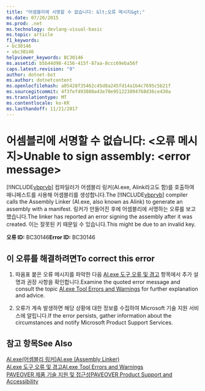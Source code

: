 ```yaml
---
title: "어셈블리에 서명할 수 없습니다: &lt;오류 메시지&gt;"
ms.date: 07/20/2015
ms.prod: .net
ms.technology: devlang-visual-basic
ms.topic: article
f1_keywords:
- bc30146
- vbc30146
helpviewer_keywords: BC30146
ms.assetid: b5b44d98-4156-415f-87aa-8ccc69eba56f
caps.latest.revision: "9"
author: dotnet-bot
ms.author: dotnetcontent
ms.openlocfilehash: a05428f35462c45d8a245fd14a1b4c7695c5b21f
ms.sourcegitcommit: 4f3fef493080a43e70e951223894768d36ce430a
ms.translationtype: MT
ms.contentlocale: ko-KR
ms.lasthandoff: 11/21/2017
---
```

# <a name="unable-to-sign-assembly-lterror-messagegt"></a><span data-ttu-id="95647-102">어셈블리에 서명할 수 없습니다: &lt;오류 메시지&gt;</span><span class="sxs-lookup"><span data-stu-id="95647-102">Unable to sign assembly: &lt;error message&gt;</span></span>
<span data-ttu-id="95647-103">[!INCLUDE[vbprvb](~/includes/vbprvb-md.md)] 컴파일러가 어셈블리 링커(Al.exe, Alink라고도 함)를 호출하여 매니페스트를 사용해 어셈블리를 생성합니다.</span><span class="sxs-lookup"><span data-stu-id="95647-103">The [!INCLUDE[vbprvb](~/includes/vbprvb-md.md)] compiler calls the Assembly Linker (Al.exe, also known as Alink) to generate an assembly with a manifest.</span></span> <span data-ttu-id="95647-104">링커가 만들어진 후에 어셈블리에 서명하는 오류를 보고했습니다.</span><span class="sxs-lookup"><span data-stu-id="95647-104">The linker has reported an error signing the assembly after it was created.</span></span> <span data-ttu-id="95647-105">이는 잘못된 키 때문일 수 있습니다.</span><span class="sxs-lookup"><span data-stu-id="95647-105">This might be due to an invalid key.</span></span>  
  
 <span data-ttu-id="95647-106">**오류 ID:** BC30146</span><span class="sxs-lookup"><span data-stu-id="95647-106">**Error ID:** BC30146</span></span>  
  
## <a name="to-correct-this-error"></a><span data-ttu-id="95647-107">이 오류를 해결하려면</span><span class="sxs-lookup"><span data-stu-id="95647-107">To correct this error</span></span>  
  
1.  <span data-ttu-id="95647-108">따옴표 붙은 오류 메시지를 파악한 다음 [Al.exe 도구 오류 및 경고](http://msdn.microsoft.com/en-us/7f125d49-0a03-47a6-9ba9-d61a679a7d4b) 항목에서 추가 설명과 권장 사항을 확인합니다.</span><span class="sxs-lookup"><span data-stu-id="95647-108">Examine the quoted error message and consult the topic [Al.exe Tool Errors and Warnings](http://msdn.microsoft.com/en-us/7f125d49-0a03-47a6-9ba9-d61a679a7d4b) for further explanation and advice.</span></span>  
  
2.  <span data-ttu-id="95647-109">오류가 계속 발생하면 해당 상황에 대한 정보를 수집하여 Microsoft 기술 지원 서비스에 알립니다.</span><span class="sxs-lookup"><span data-stu-id="95647-109">If the error persists, gather information about the circumstances and notify Microsoft Product Support Services.</span></span>  
  
## <a name="see-also"></a><span data-ttu-id="95647-110">참고 항목</span><span class="sxs-lookup"><span data-stu-id="95647-110">See Also</span></span>  
 [<span data-ttu-id="95647-111">Al.exe(어셈블리 링커)</span><span class="sxs-lookup"><span data-stu-id="95647-111">Al.exe (Assembly Linker)</span></span>](https://msdn.microsoft.com/library/c405shex)  
 [<span data-ttu-id="95647-112">Al.exe 도구 오류 및 경고</span><span class="sxs-lookup"><span data-stu-id="95647-112">Al.exe Tool Errors and Warnings</span></span>](http://msdn.microsoft.com/en-us/7f125d49-0a03-47a6-9ba9-d61a679a7d4b)  
 [<span data-ttu-id="95647-113">PAVEOVER 제품 기술 지원 및 접근성</span><span class="sxs-lookup"><span data-stu-id="95647-113">PAVEOVER Product Support and Accessibility</span></span>](http://msdn.microsoft.com/en-us/14e1d293-7b6d-40a6-bf3e-a92f8ee6c88c)
